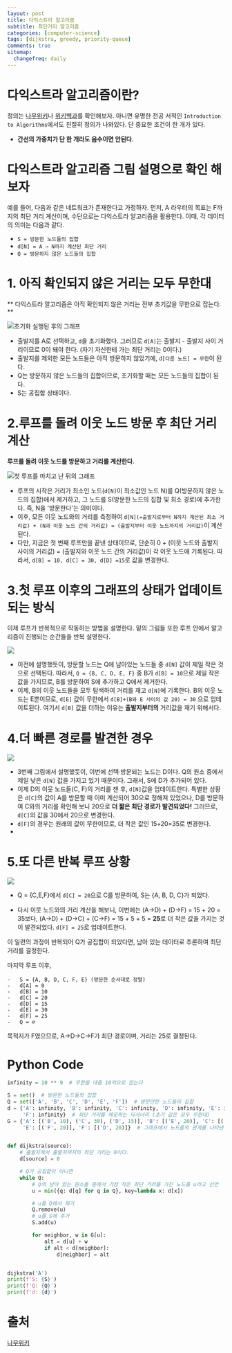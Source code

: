 ```yaml
---
layout: post
title: 다익스트라 알고리즘
subtitle: 최단거리 알고리즘
categories: [computer-science]
tags: [dijkstra, greedy, priority-queue]
comments: true
sitemap:
  changefreq: daily
---
```


# 다익스트라 알고리즘이란?

정의는 [나무위키](https://namu.wiki/w/%EB%8B%A4%EC%9D%B5%EC%8A%A4%ED%8A%B8%EB%9D%BC%20%EC%95%8C%EA%B3%A0%EB%A6%AC%EC%A6%98)나 [위키백과](https://ko.wikipedia.org/wiki/%EB%8D%B0%EC%9D%B4%ED%81%AC%EC%8A%A4%ED%8A%B8%EB%9D%BC_%EC%95%8C%EA%B3%A0%EB%A6%AC%EC%A6%98)를 확인해보자. 아니면 유명한 전공 서적인 `Introduction to Algorithms`에서도 친절히 정의가 나와있다. 단 중요한 조건이 한 개가 있다.

- **간선의 가중치가 단 한 개라도 음수이면 안된다.**

# 다익스트라 알고리즘 그림 설명으로 확인 해보자

예를 들어, 다음과 같은 네트워크가 존재한다고 가정하자. 먼저, A 라우터의 목표는 F까지의 최단 거리 계산이며, 수단으로는 다익스트라 알고리즘을 활용한다. 이때, 각 데이터의 의미는 다음과 같다.

-   `S = 방문한 노드들의 집합`
-   `d[N] = A → N까지 계산된 최단 거리`
-   `Q = 방문하지 않은 노드들의 집합`

# 1. **아직 확인되지 않은 거리는 모두 무한대**

** 다익스트라 알고리즘은 아직 확인되지 않은 거리는 전부 초기값을 무한으로 잡는다. **

![초기화 실행된 후의 그래프](https://w.namu.la/s/7cff087eb1f8876860f0d7a5e1747bd52eb9e20faff468bf3dbb9b267bd14a82602df9a6ef657a6bec140570b00efa1d8779c96fc3a6af1e9075f84ce3493c53fed6d64a6b3ccaf9ea96187dc704e731cff68c20cbed99152f27d2e5c17ace3c)

- 출발지를 A로 선택하고, `d`을 초기화했다. 그러므로 `d[A]`는 출발지 - 출발지 사이 거리이므로 0이 돼야 한다. (자기 자신한테 가는 최단 거리는 0이다.)
- 출발지를 제외한 모든 노드들은 아직 방문하지 않았기에, `d[다른 노드] = 무한`이 된다.
- Q는 방문하지 않은 노드들의 집합이므로, 초기화할 때는 모든 노드들의 집합이 된다.
- S는 공집합 상태이다.

# 2.**루프를 돌려 이웃 노드 방문 후 최단 거리 계산**

**루프를 돌려 이웃 노드를 방문하고 거리를 계산한다.**

![첫 루프를 마치고 난 뒤의 그래프](https://w.namu.la/s/4e98f57a9b80f41aad785aa08b05c88f1380e88f3351d17c0145227fc4c69e39db4573bc6097fa7189ca455584a1ce96b9fa274bc3fbb672a8d960ceb070b7919627fbfef150a11abe17106e6b958967b4a7b3ba4d5fed73c39c41b6bcbaf23d)

-   루프의 시작은 거리가 최소인 노드(`d[N]`이 최소값인 노드 N)를 Q(방문하지 않은 노드의 집합)에서 제거하고, 그 노드를 S(방문한 노드의 집합 및 최소 경로)에 추가한다. 즉, N을 '방문한다'는 의미이다.
-   이후, 모든 이웃 노드와의 거리를 측정하여 `d[N](=출발지로부터 N까지 계산된 최소 거리값) + (N과 이웃 노드 간의 거리값) = (출발지부터 이웃 노드까지의 거리값)`이 계산된다.
-   다만, 지금은 첫 번째 루프만을 끝낸 상태이므로, 단순히 0 + (이웃 노드와 출발지 사이의 거리값) = (출발지와 이웃 노드 간의 거리값)이 각 이웃 노드에 기록된다. 따라서, `d[B] = 10, d[C] = 30, d[D] =15`로 값을 변경한다.

# 3.**첫 루프 이후의 그래프의 상태가 업데이트되는 방식**

이제 루프가 반복적으로 작동하는 방법을 설명한다. 밑의 그림들 또한 루프 안에서 알고리즘이 진행되는 순간들을 반복 설명한다.

![](https://w.namu.la/s/a915731233ba006e765c8bce2fd56cdb0dda05fe2c3cab1020b4f0a3031d58d208973d4034e6e1d8e0bf73a8aeabec275b163417c9d7cdac22080413e1e126a2d4b5ef57046844ce0f443cabcd3f9e168a43bdca973f23fd72c695bed314eeda)

-   이전에 설명했듯이, 방문할 노드는 Q에 남아있는 노드들 중 `d[N]` 값이 제일 작은 것으로 선택된다. 따라서, `Q = {B, C, D, E, F}` 중 B가 `d[B] = 10`으로 제일 작은 값을 가지므로, B를 방문하여 S에 추가하고 Q에서 제거한다.
-   이제, B의 이웃 노드들을 모두 탐색하여 거리를 재고 `d[N]`에 기록한다. B의 이웃 노드는 E뿐이므로, `d[E]` 값이 무한에서 `d[B]+(B와 E 사이의 값 20) = 30` 으로 업데이트된다. 여기서 `d[B]` 값을 더하는 이유는 **출발지부터의** 거리값을 재기 위해서다.

# 4.**더 빠른 경로를 발견한 경우**
![](https://w.namu.la/s/12e2bca491edeed1c5d1e6c9b5c13fd91973b580d68f8ff3a0997395d82f025ae46b7e5a1f66d67bc63127f9a742ddbe748e9c6cdd27faaa16bde9f88ab9855278ac766a7f62b0578d9c21e60f687c6629b8d000fe977014d2a90188013883f2)

-   3번째 그림에서 설명했듯이, 이번에 선택·방문되는 노드는 D이다. Q의 원소 중에서 제일 낮은 `d[N]` 값을 가지고 있기 때문이다. 그래서, S에 D가 추가되어 있다.
-   이제 D의 이웃 노드들(C, F)의 거리를 잰 후, `d[N]`값을 업데이트한다. 특별한 상황은 `d[C]`의 값이 A를 방문할 때 이미 계산되어 30으로 정해져 있었으나, D를 방문하여 C와의 거리를 확인해 보니 20으로 **더 짧은 최단 경로가 발견되었다!** 그러므로, `d[C]`의 값을 30에서 20으로 변경한다.   
-   `d[F]`의 경우는 원래의 값이 무한이므로, 더 작은 값인 15+20=35로 변경한다.
- 
# 5.**또 다른 반복 루프 상황**
![](https://w.namu.la/s/d6fbe1219d765106e87b61d0bf3ffbe1d0398ed40aee660dc430e30b854e8d62cdfbe5a47c40d8589dd959b2c327fbe58cfb56492b9d6a1249e79b89f346df451eccfc3adc40613f5e1a5d9b596eb25d59fccaa28881af09e57a626f9f768dc6)

-   Q = {C,E,F}에서 `d[C] = 20`으로 C를 방문하여, S는 {A, B, D, C}가 되었다.
   
-   다시 이웃 노드와의 거리 계산을 해보니, 이번에는 (A→D) + (D→F) = 15 + 20 = 35보다, (A→D) + (D→C) + (C→F) = 15 + 5 + 5 = **25**로 더 작은 값을 가지는 것이 발견되었다. `d[F] = 25`로 업데이트한다.
  
이 일련의 과정이 반복되어 Q가 공집합이 되었다면, 남아 있는 데이터로 추론하여 최단 거리를 결정한다.  
  
마지막 루프 이후,
```
-   S = {A, B, D, C, F, E} (방문한 순서대로 정렬)
-   d[A] = 0
-   d[B] = 10
-   d[C] = 20
-   d[D] = 15
-   d[E] = 30
-   d[F] = 25
-   Q = ∅
```


목적지가 F였으므로, A→D→C→F가 최단 경로이며, 거리는 25로 결정된다.

# Python Code

```python
infinity = 10 ** 9  # 무한을 대충 10억으로 잡는다

S = set()  # 방문한 노드들의 집합
Q = set(['A', 'B', 'C', 'D', 'E', 'F'])  # 방문안한 노드들의 집합
d = {'A': infinity, 'B': infinity, 'C': infinity, 'D': infinity, 'E': infinity,
     'F': infinity}  # 최단 거리를 메모하는 딕셔너리 (초기 값은 모두 무한대)
G = {'A': [('B', 10), ('C', 30), ('D', 15)], 'B': [('E', 20)], 'C': [('F', 5)], 'D': [('C', 5), ('F', 20)],
     'E': [('F', 20)], 'F': [('D', 20)]}  # 그래프에서 노드들의 관계를 나타낸 딕셔너리


def dijkstra(source):
    # 출발지에서 출발지까지의 최단 거리는 0이다.
    d[source] = 0

    # Q가 공집합이 아니면
    while Q:
        # Q의 남아 있는 원소들 중에서 가장 작은 최단 거리를 가진 노드를 u라고 선언
        u = min({q: d[q] for q in Q}, key=lambda x: d[x])

        # u를 Q에서 제거
        Q.remove(u)
        # u를 S에 추가
        S.add(u)

        for neighbor, w in G[u]:
            alt = d[u] + w
            if alt < d[neighbor]:
                d[neighbor] = alt


dijkstra('A')
print(f'S: {S}')
print(f'Q: {Q}')
print(f'd: {d}')

```

# 출처

[나무위키](https://namu.wiki/w/%EB%8B%A4%EC%9D%B5%EC%8A%A4%ED%8A%B8%EB%9D%BC%20%EC%95%8C%EA%B3%A0%EB%A6%AC%EC%A6%98#s-3.2)
